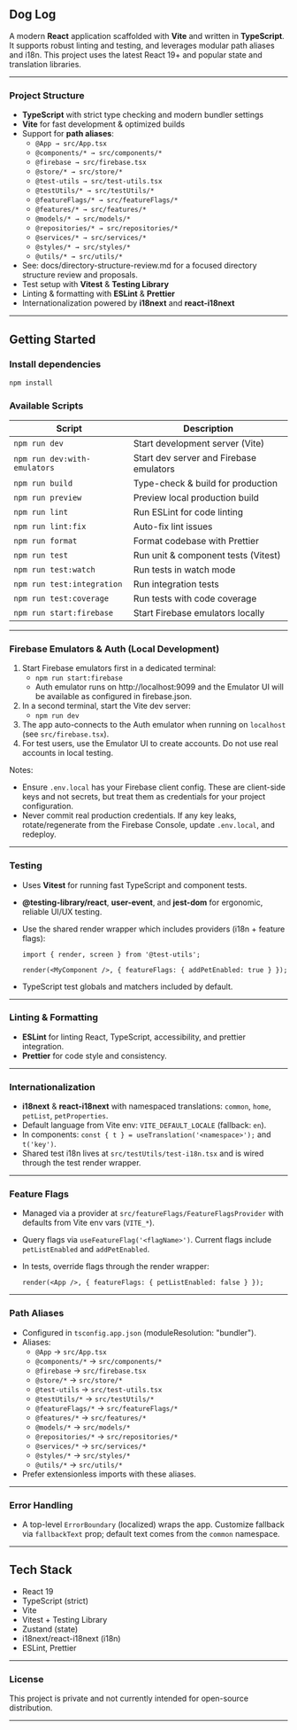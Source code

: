 ## Dog Log

A modern **React** application scaffolded with **Vite** and written in **TypeScript**. It supports robust linting and testing, and leverages modular path aliases and i18n. This project uses the latest React 19+ and popular state and translation libraries.

---

### Project Structure

- **TypeScript** with strict type checking and modern bundler settings
- **Vite** for fast development & optimized builds
- Support for **path aliases**:
  - `@App → src/App.tsx`
  - `@components/* → src/components/*`
  - `@firebase → src/firebase.tsx`
  - `@store/* → src/store/*`
  - `@test-utils → src/test-utils.tsx`
  - `@testUtils/* → src/testUtils/*`
  - `@featureFlags/* → src/featureFlags/*`
  - `@features/* → src/features/*`
  - `@models/* → src/models/*`
  - `@repositories/* → src/repositories/*`
  - `@services/* → src/services/*`
  - `@styles/* → src/styles/*`
  - `@utils/* → src/utils/*`
- See: docs/directory-structure-review.md for a focused directory structure review and proposals.
- Test setup with **Vitest** & **Testing Library**
- Linting & formatting with **ESLint** & **Prettier**
- Internationalization powered by **i18next** and **react-i18next**

---

## Getting Started

### Install dependencies

```bash
npm install
```

### Available Scripts

| Script                       | Description                             |
| ---------------------------- | --------------------------------------- |
| `npm run dev`                | Start development server (Vite)         |
| `npm run dev:with-emulators` | Start dev server and Firebase emulators |
| `npm run build`              | Type-check & build for production       |
| `npm run preview`            | Preview local production build          |
| `npm run lint`               | Run ESLint for code linting             |
| `npm run lint:fix`           | Auto-fix lint issues                    |
| `npm run format`             | Format codebase with Prettier           |
| `npm run test`               | Run unit & component tests (Vitest)     |
| `npm run test:watch`         | Run tests in watch mode                 |
| `npm run test:integration`   | Run integration tests                   |
| `npm run test:coverage`      | Run tests with code coverage            |
| `npm run start:firebase`     | Start Firebase emulators locally        |

---

### Firebase Emulators & Auth (Local Development)

1. Start Firebase emulators first in a dedicated terminal:
   - `npm run start:firebase`
   - Auth emulator runs on http://localhost:9099 and the Emulator UI will be available as configured in firebase.json.
2. In a second terminal, start the Vite dev server:
   - `npm run dev`
3. The app auto-connects to the Auth emulator when running on `localhost` (see `src/firebase.tsx`).
4. For test users, use the Emulator UI to create accounts. Do not use real accounts in local testing.

Notes:

- Ensure `.env.local` has your Firebase client config. These are client-side keys and not secrets, but treat them as credentials for your project configuration.
- Never commit real production credentials. If any key leaks, rotate/regenerate from the Firebase Console, update `.env.local`, and redeploy.

---

### Testing

- Uses **Vitest** for running fast TypeScript and component tests.
- **@testing-library/react**, **user-event**, and **jest-dom** for ergonomic, reliable UI/UX testing.
- Use the shared render wrapper which includes providers (i18n + feature flags):

  ```
  import { render, screen } from '@test-utils';

  render(<MyComponent />, { featureFlags: { addPetEnabled: true } });
  ```

- TypeScript test globals and matchers included by default.

---

### Linting & Formatting

- **ESLint** for linting React, TypeScript, accessibility, and prettier integration.
- **Prettier** for code style and consistency.

---

### Internationalization

- **i18next** & **react-i18next** with namespaced translations: `common`, `home`, `petList`, `petProperties`.
- Default language from Vite env: `VITE_DEFAULT_LOCALE` (fallback: `en`).
- In components: `const { t } = useTranslation('<namespace>');` and `t('key')`.
- Shared test i18n lives at `src/testUtils/test-i18n.tsx` and is wired through the test render wrapper.

---

### Feature Flags

- Managed via a provider at `src/featureFlags/FeatureFlagsProvider` with defaults from Vite env vars (`VITE_*`).
- Query flags via `useFeatureFlag('<flagName>')`. Current flags include `petListEnabled` and `addPetEnabled`.
- In tests, override flags through the render wrapper:

  ```
  render(<App />, { featureFlags: { petListEnabled: false } });
  ```

---

### Path Aliases

- Configured in `tsconfig.app.json` (moduleResolution: "bundler").
- Aliases:
  - `@App` → `src/App.tsx`
  - `@components/*` → `src/components/*`
  - `@firebase` → `src/firebase.tsx`
  - `@store/*` → `src/store/*`
  - `@test-utils` → `src/test-utils.tsx`
  - `@testUtils/*` → `src/testUtils/*`
  - `@featureFlags/*` → `src/featureFlags/*`
  - `@features/*` → `src/features/*`
  - `@models/*` → `src/models/*`
  - `@repositories/*` → `src/repositories/*`
  - `@services/*` → `src/services/*`
  - `@styles/*` → `src/styles/*`
  - `@utils/*` → `src/utils/*`
- Prefer extensionless imports with these aliases.

---

### Error Handling

- A top-level `ErrorBoundary` (localized) wraps the app. Customize fallback via `fallbackText` prop; default text comes from the `common` namespace.

---

## Tech Stack

- React 19
- TypeScript (strict)
- Vite
- Vitest + Testing Library
- Zustand (state)
- i18next/react-i18next (i18n)
- ESLint, Prettier

---

### License

This project is private and not currently intended for open-source distribution.

---
